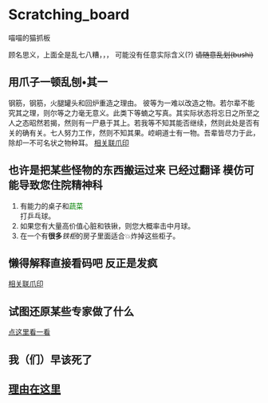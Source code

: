 <h1>Scratching_board</h1>
喵喵的猫抓板

顾名思义，上面全是乱七八糟，，，
可能没有任意实际含义(?)
<del>请随意乱划(bushi)</del>



<!-- 这是一条爪印  -->


<h2>用爪子一顿乱刨•其一</h2>
钢筋，钢筋，火腿罐头和回炉重造之理由。
彼等为一难以改造之物。若尔辈不能究其之理，则尔等之力毫无意义。此类下等蝻之写真。其实际状态将忘日之所至之人之态昭然若揭，然则有一尸悬于其上。若我等不知其能否继续，然则此处是否有关的确有关。七人努力工作，然则不知其果。崆峒道士有一物。吾辈皆尽力于此，除却一不可名状之物种耳。
<a href="rebar_and_spam_and_reason.pl">相关联爪印</a>

<h2>也许是把某些怪物的东西搬运过来 已经过翻译 模仿可能导致您住院精神科</h2>
<!--熟悉咱的大概知道是什么兽人留下的东西吧 反正放在这里请各位鉴赏-->
<ol>
<li>有能力的桌子和<font color=green>蔬菜</font></li>
打乒乓球。
<li>如果您有大量高价值心脏和铁锹，则您大概率击中月球。</li>
<li>在一个有<b>很多</b><i>铁柜</i>的房子里面适合💥炸掉这些柜子。</li>
</ol>

<h2>懒得解释直接看码吧 反正是发疯</h2>
<a href="conversion.pas">相关联爪印</a>

<h2>试图还原某些专家做了什么</h2>
<a href="conversion.sql">点这里看一看</a>

<h2>我（们）早该死了</h2>
 <a href="suicide_reason.md"><h2>理由在这里</h2></a>
